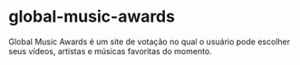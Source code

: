 # global-music-awards
Global Music Awards é um site de votação no qual o usuário pode escolher seus vídeos, artistas e músicas favoritas do momento.
